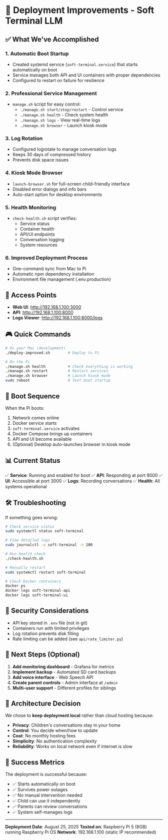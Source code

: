 # 🚀 Deployment Improvements - Soft Terminal LLM

## ✅ What We've Accomplished

### 1. **Automatic Boot Startup** 
- Created systemd service (`soft-terminal.service`) that starts automatically on boot
- Service manages both API and UI containers with proper dependencies
- Configured to restart on failure for resilience

### 2. **Professional Service Management**
- `manage.sh` script for easy control:
  - `./manage.sh start/stop/restart` - Control service
  - `./manage.sh health` - Check system health
  - `./manage.sh logs` - View real-time logs
  - `./manage.sh browser` - Launch kiosk mode

### 3. **Log Rotation**
- Configured logrotate to manage conversation logs
- Keeps 30 days of compressed history
- Prevents disk space issues

### 4. **Kiosk Mode Browser**
- `launch-browser.sh` for full-screen child-friendly interface
- Disabled error dialogs and info bars
- Auto-start option for desktop environments

### 5. **Health Monitoring**
- `check-health.sh` script verifies:
  - Service status
  - Container health
  - API/UI endpoints
  - Conversation logging
  - System resources

### 6. **Improved Deployment Process**
- One-command sync from Mac to Pi
- Automatic npm dependency installation
- Environment file management (.env.production)

## 📍 Access Points

- **Web UI**: http://192.168.1.100:3000
- **API**: http://192.168.1.100:8000
- **Logs Viewer**: http://192.168.1.100:8000/logs

## 🎮 Quick Commands

```bash
# On your Mac (development)
./deploy-improved.sh        # Deploy to Pi

# On the Pi
./manage.sh health          # Check everything is working
./manage.sh restart         # Restart services
./manage.sh browser         # Launch kiosk mode
sudo reboot                 # Test boot startup
```

## 🔄 Boot Sequence

When the Pi boots:
1. Network comes online
2. Docker service starts
3. `soft-terminal.service` activates
4. Docker Compose brings up containers
5. API and UI become available
6. (Optional) Desktop auto-launches browser in kiosk mode

## 📊 Current Status

✅ **Service**: Running and enabled for boot
✅ **API**: Responding at port 8000
✅ **UI**: Accessible at port 3000
✅ **Logs**: Recording conversations
✅ **Health**: All systems operational

## 🛠️ Troubleshooting

If something goes wrong:

```bash
# Check service status
sudo systemctl status soft-terminal

# View detailed logs
sudo journalctl -u soft-terminal -n 100

# Run health check
./check-health.sh

# Manually restart
sudo systemctl restart soft-terminal

# Check Docker containers
docker ps
docker logs soft-terminal-api
docker logs soft-terminal-ui
```

## 🔐 Security Considerations

- API key stored in `.env` file (not in git)
- Containers run with limited privileges
- Log rotation prevents disk filling
- Rate limiting can be added (see `api/rate_limiter.py`)

## 🚦 Next Steps (Optional)

1. **Add monitoring dashboard** - Grafana for metrics
2. **Implement backup** - Automated SD card backups
3. **Add voice interface** - Web Speech API
4. **Create parent controls** - Admin interface at `/admin`
5. **Multi-user support** - Different profiles for siblings

## 📝 Architecture Decision

We chose to **keep deployment local** rather than cloud hosting because:
- **Privacy**: Children's conversations stay in your home
- **Control**: You decide when/how to update
- **Cost**: No monthly hosting fees
- **Simplicity**: No authentication complexity
- **Reliability**: Works on local network even if internet is slow

## 🎉 Success Metrics

The deployment is successful because:
- ✅ Starts automatically on boot
- ✅ Survives power outages
- ✅ No manual intervention needed
- ✅ Child can use it independently
- ✅ Parents can review conversations
- ✅ System self-manages logs

---

**Deployment Date**: August 25, 2025
**Tested on**: Raspberry Pi 5 (8GB) running Raspberry Pi OS
**Network**: 192.168.1.100 (static IP recommended)